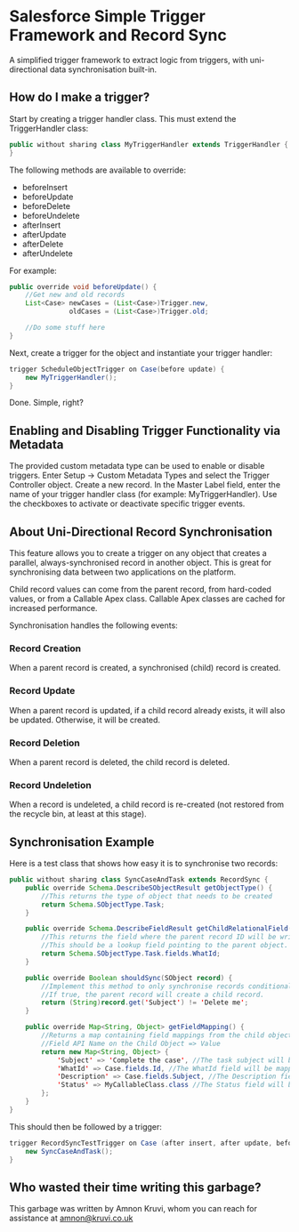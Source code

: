 # Salesforce Simple Trigger Framework and Record Sync

A simplified trigger framework to extract logic from triggers, with uni-directional data synchronisation built-in.

## How do I make a trigger?

Start by creating a trigger handler class. This must extend the TriggerHandler class:
```Java
public without sharing class MyTriggerHandler extends TriggerHandler {
}
```

The following methods are available to override:
+ beforeInsert
+ beforeUpdate
+ beforeDelete
+ beforeUndelete
+ afterInsert
+ afterUpdate
+ afterDelete
+ afterUndelete

For example:
```Java
public override void beforeUpdate() {
    //Get new and old records
    List<Case> newCases = (List<Case>)Trigger.new,
               oldCases = (List<Case>)Trigger.old;

    //Do some stuff here
}
```

Next, create a trigger for the object and instantiate your trigger handler:
```Java
trigger ScheduleObjectTrigger on Case(before update) {
    new MyTriggerHandler();
}
```

Done. Simple, right?

## Enabling and Disabling Trigger Functionality via Metadata

The provided custom metadata type can be used to enable or disable triggers.
Enter Setup -> Custom Metadata Types and select the Trigger Controller object.
Create a new record. In the Master Label field, enter the name of your trigger handler class (for example: MyTriggerHandler).
Use the checkboxes to activate or deactivate specific trigger events.

## About Uni-Directional Record Synchronisation

This feature allows you to create a trigger on any object that creates a parallel, always-synchronised record in another object.
This is great for synchronising data between two applications on the platform.

Child record values can come from the parent record, from hard-coded values, or from a Callable Apex class. Callable Apex classes are cached for increased performance.

Synchronisation handles the following events:

### Record Creation
When a parent record is created, a synchronised (child) record is created.

### Record Update
When a parent record is updated, if a child record already exists, it will also be updated. Otherwise, it will be created.

### Record Deletion
When a parent record is deleted, the child record is deleted.

### Record Undeletion
When a record is undeleted, a child record is re-created (not restored from the recycle bin, at least at this stage).

## Synchronisation Example

Here is a test class that shows how easy it is to synchronise two records:
```Java
public without sharing class SyncCaseAndTask extends RecordSync {
    public override Schema.DescribeSObjectResult getObjectType() {
        //This returns the type of object that needs to be created
        return Schema.SObjectType.Task;
    }

    public override Schema.DescribeFieldResult getChildRelationalField() {
        //This returns the field where the parent record ID will be written.
        //This should be a lookup field pointing to the parent object.
        return Schema.SObjectType.Task.fields.WhatId;
    }

    public override Boolean shouldSync(SObject record) {
        //Implement this method to only synchronise records conditionally.
        //If true, the parent record will create a child record.
        return (String)record.get('Subject') != 'Delete me';
    }

    public override Map<String, Object> getFieldMapping() {
        //Returns a map containing field mappings from the child object perspective:
        //Field API Name on the Child Object => Value
        return new Map<String, Object> {
            'Subject' => 'Complete the case', //The task subject will be a constant string value (this can be any kind of object, like a decimal or date)
            'WhatId' => Case.fields.Id, //The WhatId field will be mapped to the Case ID field (fields must belong to the parent object)
            'Description' => Case.fields.Subject, //The Description field will be mapped to the case Subject field
            'Status' => MyCallableClass.class //The Status field will be calculated by the class MyCallableClass, which implements the Callable interface
        };
    }
}
```

This should then be followed by a trigger:
```Java
trigger RecordSyncTestTrigger on Case (after insert, after update, before delete, after undelete) {
    new SyncCaseAndTask();
}
```

## Who wasted their time writing this garbage?

This garbage was written by Amnon Kruvi, whom you can reach for assistance at amnon@kruvi.co.uk